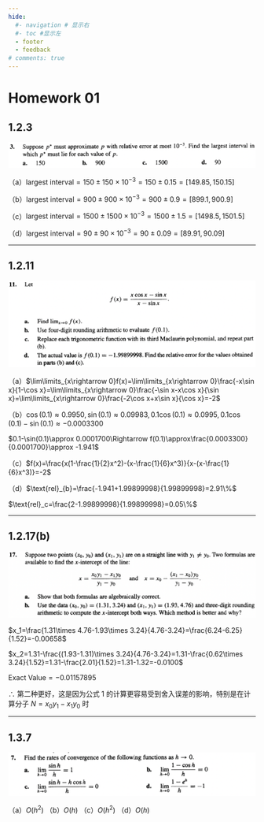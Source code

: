 ```yaml
---
hide:
  #- navigation # 显示右
  #- toc #显示左
  - footer
  - feedback
# comments: true
--- 
```


# Homework 01

## 1.2.3

![](../../../assets/Pasted%20image%2020250226172221.png)

（a）$\text{largest interval}=150\pm 150\times 10^{-3}=150\pm 0.15=[149.85,150.15]$

（b）$\text{largest interval}=900\pm 900\times 10^{-3}=900\pm 0.9=[899.1,900.9]$

（c）$\text{largest interval}=1500\pm 1500\times 10^{-3}=1500\pm 1.5=[1498.5,1501.5]$

（d）$\text{largest interval}=90\pm 90\times 10^{-3}=90\pm 0.09=[89.91,90.09]$
***
## 1.2.11

![](../../../assets/Pasted%20image%2020250226172557.png)

（a）$\lim\limits_{x\rightarrow 0}f(x)=\lim\limits_{x\rightarrow 0}\frac{-x\sin x}{1-\cos x}=\lim\limits_{x\rightarrow 0}\frac{-\sin x-x\cos x}{\sin x}=\lim\limits_{x\rightarrow 0}\frac{-2\cos x+x\sin x}{\cos x}=-2$

（b）$\cos(0.1)\approx 0.9950,\sin(0.1)\approx 0.09983,0.1\cos(0.1)\approx 0.0995,0.1\cos(0.1)-\sin(0.1)\approx -0.0003300$

$0.1-\sin(0.1)\approx 0.0001700\Rightarrow f(0.1)\approx\frac{0.0003300}{0.0001700}\approx -1.941$

（c）$f(x)=\frac{x(1-\frac{1}{2}x^2)-(x-\frac{1}{6}x^3)}{x-(x-\frac{1}{6}x^3)}=-2$

（d）$\text{rel}_{b}=\frac{-1.941+1.99899998}{1.99899998}=2.91\%$

$\text{rel}_c=\frac{2-1.99899998}{1.99899998}=0.05\%$
***
## 1.2.17(b)

![](../../../assets/Pasted%20image%2020250226172628.png)

$x_1=\frac{1.31\times 4.76-1.93\times 3.24}{4.76-3.24}=\frac{6.24-6.25}{1.52}=-0.00658$

$x_2=1.31-\frac{(1.93-1.31)\times 3.24}{4.76-3.24}=1.31-\frac{0.62\times 3.24}{1.52}=1.31-\frac{2.01}{1.52}=1.31-1.32=-0.0100$

$\text{Exact Value}=-0.01157895$

$\therefore$ 第二种更好，这是因为公式 1 的计算更容易受到舍入误差的影响，特别是在计算分子 $N=x_0y_1−x_1y_0$​ 时
***
## 1.3.7

![](../../../assets/Pasted%20image%2020250226172745.png)

（a）$O(h^2)$ （b）$O(h)$ （c）$O(h^2)$ （d）$O(h)$


